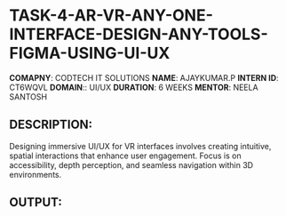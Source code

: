 # TASK-4-AR-VR-ANY-ONE-INTERFACE-DESIGN-ANY-TOOLS-FIGMA-USING-UI-UX
**COMAPNY**: CODTECH IT SOLUTIONS
**NAME**: AJAYKUMAR.P
**INTERN ID**: CT6WQVL
**DOMAIN**:: UI/UX
**DURATION**: 6 WEEKS
**MENTOR**: NEELA SANTOSH
## DESCRIPTION:
Designing immersive UI/UX for VR interfaces involves creating intuitive, spatial interactions that enhance user engagement. Focus is on accessibility, depth perception, and seamless navigation within 3D environments.
## OUTPUT:

